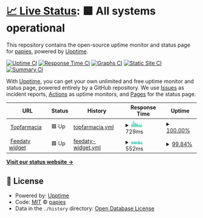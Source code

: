 # [📈 Live Status](https://papies.github.io/upptime): <!--live status--> **🟩 All systems operational**

This repository contains the open-source uptime monitor and status page for [papies](https://papies.github.io/upptime), powered by [Upptime](https://github.com/upptime/upptime).

[![Uptime CI](https://github.com/papies/upptime/workflows/Uptime%20CI/badge.svg)](https://github.com/papies/upptime/actions?query=workflow%3A%22Uptime+CI%22)
[![Response Time CI](https://github.com/papies/upptime/workflows/Response%20Time%20CI/badge.svg)](https://github.com/papies/upptime/actions?query=workflow%3A%22Response+Time+CI%22)
[![Graphs CI](https://github.com/papies/upptime/workflows/Graphs%20CI/badge.svg)](https://github.com/papies/upptime/actions?query=workflow%3A%22Graphs+CI%22)
[![Static Site CI](https://github.com/papies/upptime/workflows/Static%20Site%20CI/badge.svg)](https://github.com/papies/upptime/actions?query=workflow%3A%22Static+Site+CI%22)
[![Summary CI](https://github.com/papies/upptime/workflows/Summary%20CI/badge.svg)](https://github.com/papies/upptime/actions?query=workflow%3A%22Summary+CI%22)

With [Upptime](https://upptime.js.org), you can get your own unlimited and free uptime monitor and status page, powered entirely by a GitHub repository. We use [Issues](https://github.com/papies/upptime/issues) as incident reports, [Actions](https://github.com/papies/upptime/actions) as uptime monitors, and [Pages](https://papies.github.io/upptime) for the status page.

<!--start: status pages-->
<!-- This summary is generated by Upptime (https://github.com/upptime/upptime) -->
<!-- Do not edit this manually, your changes will be overwritten -->
<!-- prettier-ignore -->
| URL | Status | History | Response Time | Uptime |
| --- | ------ | ------- | ------------- | ------ |
| <img alt="" src="https://icons.duckduckgo.com/ip3/www.topfarmacia.it.ico" height="13"> [Topfarmacia](https://www.topfarmacia.it) | 🟩 Up | [topfarmacia.yml](https://github.com/papies/upptime/commits/HEAD/history/topfarmacia.yml) | <details><summary><img alt="Response time graph" src="./graphs/topfarmacia/response-time-week.png" height="20"> 729ms</summary><br><a href="https://papies.github.io/upptime/history/topfarmacia"><img alt="Response time 787" src="https://img.shields.io/endpoint?url=https%3A%2F%2Fraw.githubusercontent.com%2Fpapies%2Fupptime%2FHEAD%2Fapi%2Ftopfarmacia%2Fresponse-time.json"></a><br><a href="https://papies.github.io/upptime/history/topfarmacia"><img alt="24-hour response time 629" src="https://img.shields.io/endpoint?url=https%3A%2F%2Fraw.githubusercontent.com%2Fpapies%2Fupptime%2FHEAD%2Fapi%2Ftopfarmacia%2Fresponse-time-day.json"></a><br><a href="https://papies.github.io/upptime/history/topfarmacia"><img alt="7-day response time 729" src="https://img.shields.io/endpoint?url=https%3A%2F%2Fraw.githubusercontent.com%2Fpapies%2Fupptime%2FHEAD%2Fapi%2Ftopfarmacia%2Fresponse-time-week.json"></a><br><a href="https://papies.github.io/upptime/history/topfarmacia"><img alt="30-day response time 858" src="https://img.shields.io/endpoint?url=https%3A%2F%2Fraw.githubusercontent.com%2Fpapies%2Fupptime%2FHEAD%2Fapi%2Ftopfarmacia%2Fresponse-time-month.json"></a><br><a href="https://papies.github.io/upptime/history/topfarmacia"><img alt="1-year response time 798" src="https://img.shields.io/endpoint?url=https%3A%2F%2Fraw.githubusercontent.com%2Fpapies%2Fupptime%2FHEAD%2Fapi%2Ftopfarmacia%2Fresponse-time-year.json"></a></details> | <details><summary><a href="https://papies.github.io/upptime/history/topfarmacia">100.00%</a></summary><a href="https://papies.github.io/upptime/history/topfarmacia"><img alt="All-time uptime 99.82%" src="https://img.shields.io/endpoint?url=https%3A%2F%2Fraw.githubusercontent.com%2Fpapies%2Fupptime%2FHEAD%2Fapi%2Ftopfarmacia%2Fuptime.json"></a><br><a href="https://papies.github.io/upptime/history/topfarmacia"><img alt="24-hour uptime 100.00%" src="https://img.shields.io/endpoint?url=https%3A%2F%2Fraw.githubusercontent.com%2Fpapies%2Fupptime%2FHEAD%2Fapi%2Ftopfarmacia%2Fuptime-day.json"></a><br><a href="https://papies.github.io/upptime/history/topfarmacia"><img alt="7-day uptime 100.00%" src="https://img.shields.io/endpoint?url=https%3A%2F%2Fraw.githubusercontent.com%2Fpapies%2Fupptime%2FHEAD%2Fapi%2Ftopfarmacia%2Fuptime-week.json"></a><br><a href="https://papies.github.io/upptime/history/topfarmacia"><img alt="30-day uptime 100.00%" src="https://img.shields.io/endpoint?url=https%3A%2F%2Fraw.githubusercontent.com%2Fpapies%2Fupptime%2FHEAD%2Fapi%2Ftopfarmacia%2Fuptime-month.json"></a><br><a href="https://papies.github.io/upptime/history/topfarmacia"><img alt="1-year uptime 100.00%" src="https://img.shields.io/endpoint?url=https%3A%2F%2Fraw.githubusercontent.com%2Fpapies%2Fupptime%2FHEAD%2Fapi%2Ftopfarmacia%2Fuptime-year.json"></a></details>
| <img alt="" src="https://icons.duckduckgo.com/ip3/widget.feedaty.com.ico" height="13"> [Feedaty widget](https://widget.feedaty.com/public/js/feedaty.js?merchant=10213975&style_ver=2021&data-sku=36263) | 🟩 Up | [feedaty-widget.yml](https://github.com/papies/upptime/commits/HEAD/history/feedaty-widget.yml) | <details><summary><img alt="Response time graph" src="./graphs/feedaty-widget/response-time-week.png" height="20"> 552ms</summary><br><a href="https://papies.github.io/upptime/history/feedaty-widget"><img alt="Response time 619" src="https://img.shields.io/endpoint?url=https%3A%2F%2Fraw.githubusercontent.com%2Fpapies%2Fupptime%2FHEAD%2Fapi%2Ffeedaty-widget%2Fresponse-time.json"></a><br><a href="https://papies.github.io/upptime/history/feedaty-widget"><img alt="24-hour response time 717" src="https://img.shields.io/endpoint?url=https%3A%2F%2Fraw.githubusercontent.com%2Fpapies%2Fupptime%2FHEAD%2Fapi%2Ffeedaty-widget%2Fresponse-time-day.json"></a><br><a href="https://papies.github.io/upptime/history/feedaty-widget"><img alt="7-day response time 552" src="https://img.shields.io/endpoint?url=https%3A%2F%2Fraw.githubusercontent.com%2Fpapies%2Fupptime%2FHEAD%2Fapi%2Ffeedaty-widget%2Fresponse-time-week.json"></a><br><a href="https://papies.github.io/upptime/history/feedaty-widget"><img alt="30-day response time 546" src="https://img.shields.io/endpoint?url=https%3A%2F%2Fraw.githubusercontent.com%2Fpapies%2Fupptime%2FHEAD%2Fapi%2Ffeedaty-widget%2Fresponse-time-month.json"></a><br><a href="https://papies.github.io/upptime/history/feedaty-widget"><img alt="1-year response time 619" src="https://img.shields.io/endpoint?url=https%3A%2F%2Fraw.githubusercontent.com%2Fpapies%2Fupptime%2FHEAD%2Fapi%2Ffeedaty-widget%2Fresponse-time-year.json"></a></details> | <details><summary><a href="https://papies.github.io/upptime/history/feedaty-widget">99.84%</a></summary><a href="https://papies.github.io/upptime/history/feedaty-widget"><img alt="All-time uptime 99.75%" src="https://img.shields.io/endpoint?url=https%3A%2F%2Fraw.githubusercontent.com%2Fpapies%2Fupptime%2FHEAD%2Fapi%2Ffeedaty-widget%2Fuptime.json"></a><br><a href="https://papies.github.io/upptime/history/feedaty-widget"><img alt="24-hour uptime 98.90%" src="https://img.shields.io/endpoint?url=https%3A%2F%2Fraw.githubusercontent.com%2Fpapies%2Fupptime%2FHEAD%2Fapi%2Ffeedaty-widget%2Fuptime-day.json"></a><br><a href="https://papies.github.io/upptime/history/feedaty-widget"><img alt="7-day uptime 99.84%" src="https://img.shields.io/endpoint?url=https%3A%2F%2Fraw.githubusercontent.com%2Fpapies%2Fupptime%2FHEAD%2Fapi%2Ffeedaty-widget%2Fuptime-week.json"></a><br><a href="https://papies.github.io/upptime/history/feedaty-widget"><img alt="30-day uptime 99.93%" src="https://img.shields.io/endpoint?url=https%3A%2F%2Fraw.githubusercontent.com%2Fpapies%2Fupptime%2FHEAD%2Fapi%2Ffeedaty-widget%2Fuptime-month.json"></a><br><a href="https://papies.github.io/upptime/history/feedaty-widget"><img alt="1-year uptime 99.48%" src="https://img.shields.io/endpoint?url=https%3A%2F%2Fraw.githubusercontent.com%2Fpapies%2Fupptime%2FHEAD%2Fapi%2Ffeedaty-widget%2Fuptime-year.json"></a></details>

<!--end: status pages-->

[**Visit our status website →**](https://papies.github.io/upptime)

## 📄 License

- Powered by: [Upptime](https://github.com/upptime/upptime)
- Code: [MIT](./LICENSE) © [papies](https://papies.github.io/upptime)
- Data in the `./history` directory: [Open Database License](https://opendatacommons.org/licenses/odbl/1-0/)
